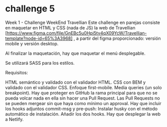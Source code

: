 # challenge 5

Week 1 - Challenge WeekEnd Travellian Este challenge en parejas consiste en maquetar en HTML y CSS (nada de JS) la web de Travellian [https://www.figma.com/file/GnEBc5u0Hpi5tv4qX09YcW/Travellian-template?node-id=65%3A3968] , a partir del figma proporcionado: versión mobile y versión desktop.

Al finalizar la maquetación, hay que maquetar el menú desplegable.

Se utilizará SASS para los estilos.

Requisitos:

HTML semántico y validado con el validador HTML. CSS con BEM y validado con el validador CSS. Enfoque first-mobile. Media queries (un solo breakpoint). Hay que proteger en GitHub la rama principal para que no se pueda volcar nada en ella sin hacer una Pull Request. Las Pull Requests no se pueden mergear sin que haya como mínimo un approval. Hay que incluir los hooks adjuntos commit-msg y pre-push: Instalar husky con el método automático de instalación. Añadir los dos hooks. Hay que desplegar la web a Netlify.
